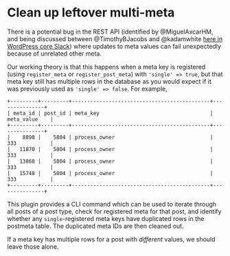 # Clean up leftover multi-meta

There is a potential bug in the REST API (identified by @MiguelAxcarHM, and being discussed between @TimothyBJacobs and @kadamwhite [here in WordPress core Slack](https://wordpress.slack.com/archives/C02RQC26G/p1663892062273559)) where updates to meta values can fail unexpectedly because of unrelated other meta.

Our working theory is that this happens when a meta key is registered (using `register_meta` or `register_post_meta`) with `'single' => true`, but that meta key still has multiple rows in the database as you would expect if it was previously used as `'single' => false`. For example,

```
+---------+---------+---------------------------------------------+---------------+
| meta_id | post_id | meta_key                                    | meta_value    |
+---------+---------+---------------------------------------------+---------------+
|    8898 |    5804 | process_owner                               | 333           |
|   11870 |    5804 | process_owner                               | 333           |
|   13868 |    5804 | process_owner                               | 333           |
|   15748 |    5804 | process_owner                               | 333           |
+---------+---------+---------------------------------------------+---------------+
```

This plugin provides a CLI command which can be used to iterate through all posts of a post type, check for registered meta for that post, and identify whether any `single`-registered meta keys have duplicated rows in the postmeta table. The duplicated meta IDs are then cleaned out.

If a meta key has multiple rows for a post with _different_ values, we should leave those alone.
